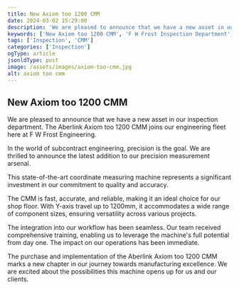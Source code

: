 ```yaml
---
title: New Axiom too 1200 CMM
date: 2024-03-02 15:29:00
description: 'We are pleased to announce that we have a new asset in our inspection department. The Aberlink Axiom too 1200 CMM joins our engineering fleet here at F W Frost Engineering.'
keywords: ['New Axiom too 1200 CMM', 'F W Frost Inspection Department', 'Subcontract Engineering in Norfolk']
tags: ['Inspection', 'CMM']
categories: ['Inspection']
ogType: article
jsonldType: post
image: /assets/images/axiom-too-cmm.jpg
alt: axiom too cmm
---
```


## New Axiom too 1200 CMM

We are pleased to announce that we have a new asset in our inspection department. The Aberlink Axiom too 1200 CMM joins our engineering fleet here at F W Frost Engineering.

In the world of subcontract engineering, precision is the goal. We are thrilled to announce the latest addition to our precision measurement arsenal.

This state-of-the-art coordinate measuring machine represents a significant investment in our commitment to quality and accuracy.

The CMM is fast, accurate, and reliable, making it an ideal choice for our shop floor. With Y-axis travel up to 1200mm, it accommodates a wide range of component sizes, ensuring versatility across various projects.

The integration into our workflow has been seamless. Our team received comprehensive training, enabling us to leverage the machine's full potential from day one. The impact on our operations has been immediate.

The purchase and implementation of the Aberlink Axiom too 1200 CMM marks a new chapter in our journey towards manufacturing excellence. We are excited about the possibilities this machine opens up for us and our clients.
